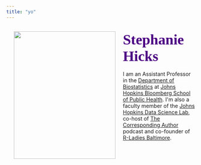 ```yaml
---
title: "yo"
---
```



<div>
    <img style="float: left; margin:0px 20px" src="/./images/Hicks_small.jpg" width="270" height="340" />
    <h2 class="no_margin"><font style="font-size:4vw" color="#4B0082"><font face='Great Vibes'>Stephanie Hicks</font></font></h2> I am an Assistant Professor in the <a href="https://www.jhsph.edu/departments/biostatistics/">Department of Biostatistics</a> at <a href="https://www.jhsph.edu">Johns Hopkins Bloomberg School of Public Health</a>. I'm also a faculty member of the <a href="http://jhudatascience.org">Johns Hopkins Data Science Lab</a>, co-host of <a href="https://twitter.com/CorrespondAuth">The Corresponding Author</a> podcast and co-founder of <a href="https://rladies-baltimore.github.io">R-Ladies Baltimore</a>.</p>

</div>
